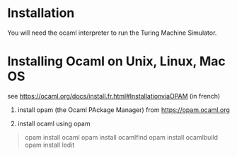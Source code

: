 # Installation 

You will need the ocaml interpreter to run the Turing Machine Simulator.

Installing Ocaml on Unix, Linux, Mac OS
=======================================

see https://ocaml.org/docs/install.fr.html#InstallationviaOPAM (in french)

1. install opam (the Ocaml PAckage Manager) from https://opam.ocaml.org

2. install ocaml using opam

>    opam install ocaml
>    opam install ocamlfind
>    opam install ocamlbuild
>    opam install ledit

